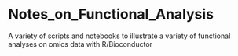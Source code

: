 # Notes_on_Functional_Analysis
A variety of scripts and notebooks to illustrate a variety of functional analyses on omics data with R/Bioconductor
